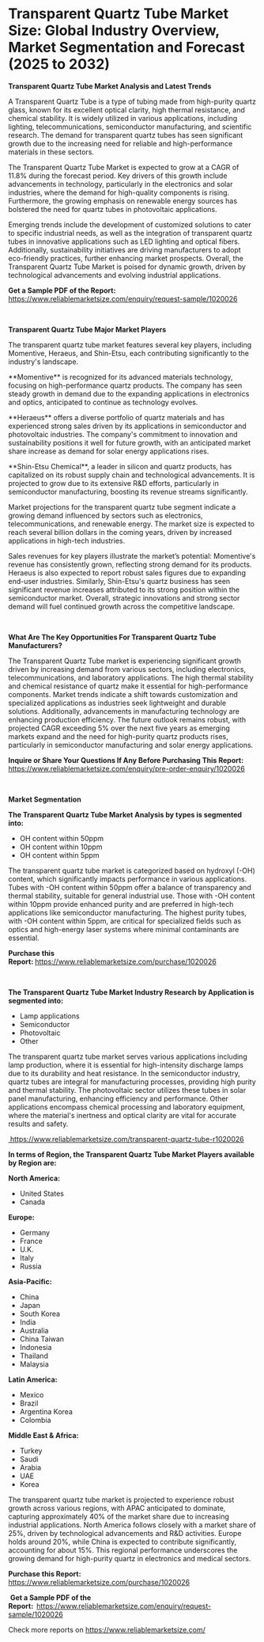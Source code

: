 <p><h1>Transparent Quartz Tube Market Size: Global Industry Overview, Market Segmentation and Forecast (2025 to 2032)</h1></p><p><strong>Transparent Quartz Tube Market Analysis and Latest Trends</strong></p>
<p><p>A Transparent Quartz Tube is a type of tubing made from high-purity quartz glass, known for its excellent optical clarity, high thermal resistance, and chemical stability. It is widely utilized in various applications, including lighting, telecommunications, semiconductor manufacturing, and scientific research. The demand for transparent quartz tubes has seen significant growth due to the increasing need for reliable and high-performance materials in these sectors.</p><p>The Transparent Quartz Tube Market is expected to grow at a CAGR of 11.8% during the forecast period. Key drivers of this growth include advancements in technology, particularly in the electronics and solar industries, where the demand for high-quality components is rising. Furthermore, the growing emphasis on renewable energy sources has bolstered the need for quartz tubes in photovoltaic applications. </p><p>Emerging trends include the development of customized solutions to cater to specific industrial needs, as well as the integration of transparent quartz tubes in innovative applications such as LED lighting and optical fibers. Additionally, sustainability initiatives are driving manufacturers to adopt eco-friendly practices, further enhancing market prospects. Overall, the Transparent Quartz Tube Market is poised for dynamic growth, driven by technological advancements and evolving industrial applications.</p></p>
<p><strong>Get a Sample PDF of the Report:&nbsp;</strong> <a href="https://www.reliablemarketsize.com/enquiry/request-sample/1020026?utm_campaign=2111&utm_medium=2&utm_source=Github&utm_content=ia&utm_term=30012025&utm_id=transparent-quartz-tube">https://www.reliablemarketsize.com/enquiry/request-sample/1020026</a></p>
<p>&nbsp;</p>
<p><strong>Transparent Quartz Tube Major Market Players</strong></p>
<p><p>The transparent quartz tube market features several key players, including Momentive, Heraeus, and Shin-Etsu, each contributing significantly to the industry's landscape. </p><p>**Momentive** is recognized for its advanced materials technology, focusing on high-performance quartz products. The company has seen steady growth in demand due to the expanding applications in electronics and optics, anticipated to continue as technology evolves. </p><p>**Heraeus** offers a diverse portfolio of quartz materials and has experienced strong sales driven by its applications in semiconductor and photovoltaic industries. The company's commitment to innovation and sustainability positions it well for future growth, with an anticipated market share increase as demand for solar energy applications rises.</p><p>**Shin-Etsu Chemical**, a leader in silicon and quartz products, has capitalized on its robust supply chain and technological advancements. It is projected to grow due to its extensive R&D efforts, particularly in semiconductor manufacturing, boosting its revenue streams significantly.</p><p>Market projections for the transparent quartz tube segment indicate a growing demand influenced by sectors such as electronics, telecommunications, and renewable energy. The market size is expected to reach several billion dollars in the coming years, driven by increased applications in high-tech industries.</p><p>Sales revenues for key players illustrate the market’s potential: Momentive's revenue has consistently grown, reflecting strong demand for its products. Heraeus is also expected to report robust sales figures due to expanding end-user industries. Similarly, Shin-Etsu's quartz business has seen significant revenue increases attributed to its strong position within the semiconductor market. Overall, strategic innovations and strong sector demand will fuel continued growth across the competitive landscape.</p></p>
<p>&nbsp;</p>
<p><strong>What Are The Key Opportunities For Transparent Quartz Tube Manufacturers?</strong></p>
<p><p>The Transparent Quartz Tube market is experiencing significant growth driven by increasing demand from various sectors, including electronics, telecommunications, and laboratory applications. The high thermal stability and chemical resistance of quartz make it essential for high-performance components. Market trends indicate a shift towards customization and specialized applications as industries seek lightweight and durable solutions. Additionally, advancements in manufacturing technology are enhancing production efficiency. The future outlook remains robust, with projected CAGR exceeding 5% over the next five years as emerging markets expand and the need for high-purity quartz products rises, particularly in semiconductor manufacturing and solar energy applications.</p></p>
<p><strong>Inquire or Share Your Questions If Any Before Purchasing This Report:</strong> <a href="https://www.reliablemarketsize.com/enquiry/pre-order-enquiry/1020026?utm_campaign=2111&utm_medium=2&utm_source=Github&utm_content=ia&utm_term=30012025&utm_id=transparent-quartz-tube">https://www.reliablemarketsize.com/enquiry/pre-order-enquiry/1020026</a></p>
<p>&nbsp;</p>
<p><strong>Market Segmentation</strong></p>
<p><strong>The Transparent Quartz Tube Market Analysis by types is segmented into:</strong></p>
<p><ul><li>OH content within 50ppm</li><li>OH content within 10ppm</li><li>OH content within 5ppm</li></ul></p>
<p><p>The transparent quartz tube market is categorized based on hydroxyl (-OH) content, which significantly impacts performance in various applications. Tubes with -OH content within 50ppm offer a balance of transparency and thermal stability, suitable for general industrial use. Those with -OH content within 10ppm provide enhanced purity and are preferred in high-tech applications like semiconductor manufacturing. The highest purity tubes, with -OH content within 5ppm, are critical for specialized fields such as optics and high-energy laser systems where minimal contaminants are essential.</p></p>
<p><strong>Purchase this Report:&nbsp;</strong><a href="https://www.reliablemarketsize.com/purchase/1020026?utm_campaign=2111&utm_medium=2&utm_source=Github&utm_content=ia&utm_term=30012025&utm_id=transparent-quartz-tube">https://www.reliablemarketsize.com/purchase/1020026</a></p>
<p>&nbsp;</p>
<p><strong>The Transparent Quartz Tube Market Industry Research by Application is segmented into:</strong></p>
<p><ul><li>Lamp applications</li><li>Semiconductor</li><li>Photovoltaic</li><li>Other</li></ul></p>
<p><p>The transparent quartz tube market serves various applications including lamp production, where it is essential for high-intensity discharge lamps due to its durability and heat resistance. In the semiconductor industry, quartz tubes are integral for manufacturing processes, providing high purity and thermal stability. The photovoltaic sector utilizes these tubes in solar panel manufacturing, enhancing efficiency and performance. Other applications encompass chemical processing and laboratory equipment, where the material's inertness and optical clarity are vital for accurate results and safety.</p></p>
<p><a href="https://www.reliablemarketsize.com/transparent-quartz-tube-r1020026?utm_campaign=2111&utm_medium=2&utm_source=Github&utm_content=ia&utm_term=30012025&utm_id=transparent-quartz-tube">&nbsp;https://www.reliablemarketsize.com/transparent-quartz-tube-r1020026</a></p>
<p><strong>In terms of Region, the Transparent Quartz Tube Market Players available by Region are:</strong></p>
<p>
    <p> <strong> North America: </strong>
        <ul>
            <li>United States</li>
            <li>Canada</li>
        </ul>
        </p> 
    <p> <strong> Europe: </strong>
        <ul>
            <li>Germany</li>
            <li>France</li>
            <li>U.K.</li>
            <li>Italy</li>
            <li>Russia</li>
        </ul>
        </p> 
    <p> <strong> Asia-Pacific: </strong>
        <ul>
            <li>China</li>
            <li>Japan</li>
            <li>South Korea</li>
            <li>India</li>
            <li>Australia</li>
            <li>China Taiwan</li>
            <li>Indonesia</li>
            <li>Thailand</li>
            <li>Malaysia</li>
        </ul>
        </p> 
    <p> <strong> Latin America: </strong>
        <ul>
            <li>Mexico</li>
            <li>Brazil</li>
            <li>Argentina Korea</li>
            <li>Colombia</li>
        </ul>
        </p> 
    <p> <strong> Middle East & Africa: </strong>
        <ul>
            <li>Turkey</li>
            <li>Saudi</li>
            <li>Arabia</li>
            <li>UAE</li>
            <li>Korea</li>
        </ul>
    </p>
    </p>
<p><p>The transparent quartz tube market is projected to experience robust growth across various regions, with APAC anticipated to dominate, capturing approximately 40% of the market share due to increasing industrial applications. North America follows closely with a market share of 25%, driven by technological advancements and R&D activities. Europe holds around 20%, while China is expected to contribute significantly, accounting for about 15%. This regional performance underscores the growing demand for high-purity quartz in electronics and medical sectors.</p></p>
<p><strong>Purchase this Report: </strong><a href="https://www.reliablemarketsize.com/purchase/1020026?utm_campaign=2111&utm_medium=2&utm_source=Github&utm_content=ia&utm_term=30012025&utm_id=transparent-quartz-tube">https://www.reliablemarketsize.com/purchase/1020026</a></p>
<p>&nbsp;<strong>Get a Sample PDF of the Report:&nbsp;&nbsp;</strong><a href="https://www.reliablemarketsize.com/enquiry/request-sample/1020026?utm_campaign=2111&utm_medium=2&utm_source=Github&utm_content=ia&utm_term=30012025&utm_id=transparent-quartz-tube">https://www.reliablemarketsize.com/enquiry/request-sample/1020026</a></p>
<p><strong></strong></p>
<p>Check more reports on <a href="https://www.reliablemarketsize.com/?utm_campaign=2111&utm_medium=2&utm_source=Github&utm_content=ia&utm_term=30012025&utm_id=transparent-quartz-tube">https://www.reliablemarketsize.com/</a></p>